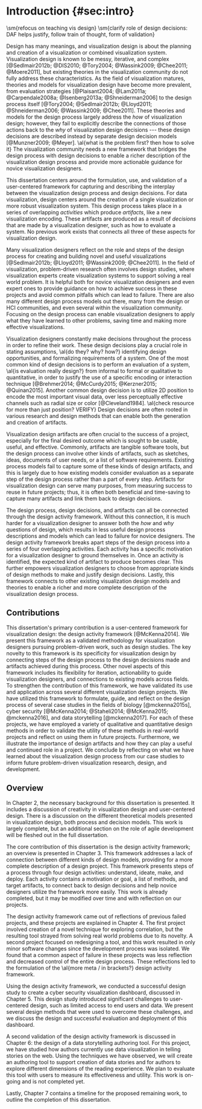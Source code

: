 # Introduction {#sec:intro}

\sm{refocus on teaching vis design}
\sm{clarify role of design decisions: DAF helps justify, follow train of thought, form of validation}

Design has many meanings, and visualization design is about the planning and
creation of a visualization or combined visualization system. Visualization
design is known to be messy, iterative, and complex [@Sedlmair2012b; @DIS2010;
@Tory2004; @Wassink2009; @Chee2011; @Moere2011], but existing theories in the
visualization community do not fully address these characteristics. As the field
of visualization matures, theories and models for visualization design have
become more prevalent, from evaluation strategies [@Plaisant2004; @Lam2011a;
@Carpendale2008a; @Isenberg2013a; @Shneiderman2006] to the design process itself
[@Tory2004; @Sedlmair2012b; @Lloyd2011; @Shneiderman2006; @Wassink2009;
@Chee2011]. These theories and models for the design process largely address the
*how* of visualization design; however, they fail to explicitly describe the
connections of those actions back to the *why* of visualization design decisions
--- these design decisions are described instead by separate design decision
models [@Munzner2009; @Meyer]. \al{what is the problem first? then how to solve
it} The visualization community needs a new framework that bridges the design
process with design decisions to enable a richer description of the
visualization design process and provide more actionable guidance for novice
visualization designers.


This dissertation centers around the formulation, use, and validation of a
user-centered framework for capturing and describing the interplay between the
visualization design process and design decisions. For data visualization,
design centers around the creation of a single visualization or more robust
visualization system. This design process takes place in a series of overlapping
*activities* which produce *artifacts*, like a new visualization encoding. These
artifacts are produced as a result of *decisions* that are made by a
visualization designer, such as how to evaluate a system. No previous work
exists that connects all three of these aspects for visualization design.


Many visualization designers reflect on the role and steps of the design process
for creating and building novel and useful visualizations [@Sedlmair2012b;
@Lloyd2011; @Wassink2009; @Chee2011]. In the field of visualization,
problem-driven research often involves design studies, where visualization
experts create visualization systems to support solving a real world problem. It
is helpful both for novice visualization designers and even expert ones to
provide guidance on how to achieve success in these projects and avoid common
pitfalls which can lead to failure. There are also many different design process
models out there, many from the design or HCI communities, and even several
within the visualization community. Focusing on the design process can enable
visualization designers to apply what they have learned to other problems,
saving time and making more effective visualizations.


Visualization designers constantly make decisions throughout the process in
order to refine their work. These design decisions play a crucial role in
stating assumptions, \al{do they? why? how?} identifying design opportunities,
and formalizing requirements of a system. One of the most common kind of design
decisions is to perform an evaluation of a system, \al{is evaluation really
design?} from informal to formal or qualitative to quantitative, in order to
justify the use of a specific encoding or interaction technique [@Brehmer2014;
@McCurdy2015; @Kerzner2015; @Quinan2015]. Another common design decision is to
utilize 2D position to encode the most important visual data, over less
perceptually effective channels such as radial size or color [@Cleveland1984].
\al{check resource for more than just position? VERIFY} Design decisions are
often rooted in various research and design methods that can enable both the
generation and creation of artifacts.


Visualization design artifacts are often crucial to the success of a project,
especially for the final desired outcome which is sought to be usable, useful,
and effective. Commonly, artifacts are tangible software tools, but the design
process can involve other kinds of artifacts, such as sketches, ideas, documents
of user needs, or a list of software requirements. Existing process models fail
to capture some of these kinds of design artifacts, and this is largely due to
how existing models consider evaluation as a separate step of the design process
rather than a part of every step. Artifacts for visualization design can serve
many purposes, from measuring success to reuse in future projects; thus, it is
often both beneficial and time-saving to capture many artifacts and link them
back to design decisions.


The design process, design decisions, and artifacts can all be connected through
the design activity framework. Without this connection, it is much harder for a
visualization designer to answer both the *how* and *why* questions of design,
which results in less useful design process descriptions and models which can
lead to failure for novice designers. The design activity framework breaks apart
steps of the design process into a series of four overlapping activities. Each
activity has a specific motivation for a visualization designer to ground
themselves in. Once an activity is identified, the expected kind of artifact to
produce becomes clear. This further empowers visualization designers to choose
from appropriate kinds of design methods to make and justify design decisions.
Lastly, this framework connects to other existing visualization design models
and theories to enable a richer and more complete description of the
visualization design process.






## Contributions

This dissertation's primary contribution is a user-centered framework for
visualization design: the design activity framework [@McKenna2014]. We present
this framework as a validated methodology for visualization designers pursuing
problem-driven work, such as design studies. The key novelty to this framework
is its specificity for visualization design by connecting steps of the design
process to the design decisions made and artifacts achieved during this process.
Other novel aspects of this framework includes its flexibility for iteration,
actionability to guide visualization designers, and connections to existing
models across fields. To strengthen the contribution of this framework, we have
validated its use and application across several different visualization design
projects. We have utilized this framework to formulate, guide, and reflect on
the design process of several case studies in the fields of biology
[@mckenna2015s], cyber security [@McKenna2014; @Staheli2014; @McKenna2015;
@mckenna2016], and data storytelling [@mckenna2017]. For each of these projects,
we have employed a variety of qualitative and quantitative design methods in
order to validate the utility of these methods in real-world projects and
reflect on using them in future projects. Furthermore, we illustrate the
importance of design artifacts and how they can play a useful and continued role
in a project. We conclude by reflecting on what we have learned about the
visualization design process from our case studies to inform future
problem-driven visualization research, design, and development.





## Overview

In Chapter 2, the necessary background for this dissertation is presented. It
includes a discussion of creativity in visualization design and user-centered
design. There is a discussion on the different theoretical models presented in
visualization design, both process and decision models. This work is largely
complete, but an additional section on the role of agile development will be
fleshed out in the full dissertation.


The core contribution of this dissertation is the design activity framework; an
overview is presented in Chapter 3. This framework addresses a lack of
connection between different kinds of design models, providing for a more
complete description of a design project. This framework presents steps of a
process through four design activities: understand, ideate, make, and deploy.
Each activity contains a motivation or goal, a list of methods, and target
artifacts, to connect back to design decisions and help novice designers utilize
the framework more easily. This work is already completed, but it may be
modified over time and with reflection on our projects.


The design activity framework came out of reflections of previous failed
projects, and these projects are explained in Chapter 4. The first project
involved creation of a novel technique for exploring correlation, but the
resulting tool strayed from solving real world problems due to its novelty. A
second project focused on redesigning a tool, and this work resulted in only
minor software changes since the development process was isolated. We found that
a common aspect of failure in these projects was less reflection and decreased
control of the entire design process. These reflections led to the formulation
of the \al{more meta / in brackets?} design activity framework.


Using the design activity framework, we conducted a successful design study to
create a cyber security visualization dashboard, discussed in Chapter 5. This
design study introduced significant challenges to user-centered design, such as
limited access to end users and data. We present several design methods that
were used to overcome these challenges, and we discuss the design and successful
evaluation and deployment of this dashboard.


A second validation of the design activity framework is discussed in Chapter 6:
the design of a data storytelling authoring tool. For this project, we have
studied how authors currently use data visualization in telling stories on the
web. Using the techniques we have observed, we will create an authoring tool to
support creation of data stories and for authors to explore different dimensions
of the reading experience. We plan to evaluate this tool with users to measure
its effectiveness and utility. This work is on-going and is not completed yet.


Lastly, Chapter 7 contains a timeline for the proposed remaining work, to
outline the completion of this dissertation.

